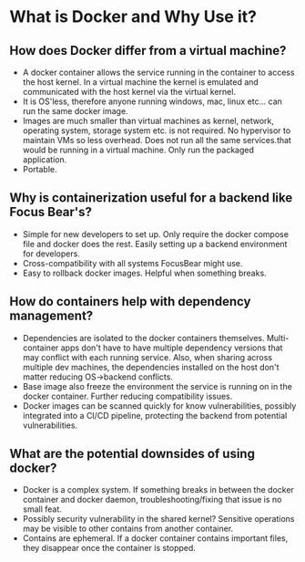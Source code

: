 # What is Docker and Why Use it?

## How does Docker differ from a virtual machine?

- A docker container allows the service running in the container to access the host kernel.
  In a virtual machine the kernel is emulated and communicated with the host kernel via the virtual kernel.
- It is OS'less, therefore anyone running windows, mac, linux etc... can run the same docker image.
- Images are much smaller than virtual machines as kernel, network, operating system,
  storage system etc. is not required. No hypervisor to maintain VMs so less overhead.
  Does not run all the same services.that would be running in a virtual machine. Only run the packaged application.
- Portable.

## Why is containerization useful for a backend like Focus Bear's?

- Simple for new developers to set up. Only require the docker compose file and docker does the rest.
  Easily setting up a backend environment for developers.
- Cross-compatibility with all systems FocusBear might use.
- Easy to rollback docker images. Helpful when something breaks.

## How do containers help with dependency management?

- Dependencies are isolated to the docker containers themselves.
  Multi-container apps don't have to have multiple dependency versions that may conflict with each running service.
  Also, when sharing across multiple dev machines, the dependencies installed on the host don't matter reducing OS->backend conflicts.
- Base image also freeze the environment the service is running on in the docker container. Further reducing compatibility issues.
- Docker images can be scanned quickly for know vulnerabilities, possibly integrated into a CI/CD pipeline, protecting the backend from potential vulnerabilities.

## What are the potential downsides of using docker?

- Docker is a complex system. If something breaks in between the docker container and docker daemon, troubleshooting/fixing that issue is no small feat.
- Possibly security vulnerability in the shared kernel? Sensitive operations may be visible to other contains from another container.
- Contains are ephemeral. If a docker container contains important files, they disappear once the container is stopped.
